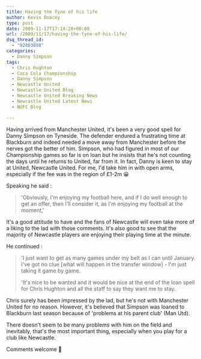 ```yaml
---
title: Having the Tyne of his life
author: Kevin Doocey
type: post
date: 2009-11-17T17:14:28+00:00
url: /2009/11/17/having-the-tyne-of-his-life/
dsq_thread_id:
  - "92803898"
categories:
  - Danny Simpson
tags:
  - Chris Hughton
  - Coca Cola Championship
  - Danny Simpson
  - Newcastle United
  - Newcastle United Blog
  - Newcastle United Breaking News
  - Newcastle United Latest News
  - NUFC Blog

---
```

Having arrived from Manchester United, it's been a very good spell for Danny Simpson on Tyneside. The defender endured a frustrating time at Blackburn and indeed needed a move away from Manchester before the nerves got the better of him. Simpson, who had figured in most of our Championship games so far is on loan but he insists that he's not counting the days until he returns to  United, far from it. In fact, Danny is keen to stay at United, Newcastle United. For me, I'd take him in with open arms, especially if the fee was in the region of £1-2m 😀

Speaking he said :

> 'Obviously, I'm enjoying my football here, and if I do well enough to get an offer, then I'll consider it, as I'm enjoying my football at the moment,'

It's a good attitude to have and the fans of Newcastle will even take more of a liking to the lad with those comments. It's also good to see that the majority of Newcastle players are enjoying their playing time at the minute.

He continued :

> 'I just want to get as many games under my belt as I can until January. I've got no clue [what will happen in the transfer window] - I'm just taking it game by game.
>
> 'It's nice to be wanted and it would be nice at the end of the loan spell for Chris Hughton and all the staff to say they want me to stay.

Chris surely has been impressed by the lad, but he's not with Manchester United for no reason. However, it's believed that Simpson was loaned to Blackburn last season because of 'problems at his parent club' (Man Utd).

There doesn't seem to be many problems with him on the field and inevitably, that's the most important thing, especially when you play for a club like Newcastle.

Comments welcome 🙂
